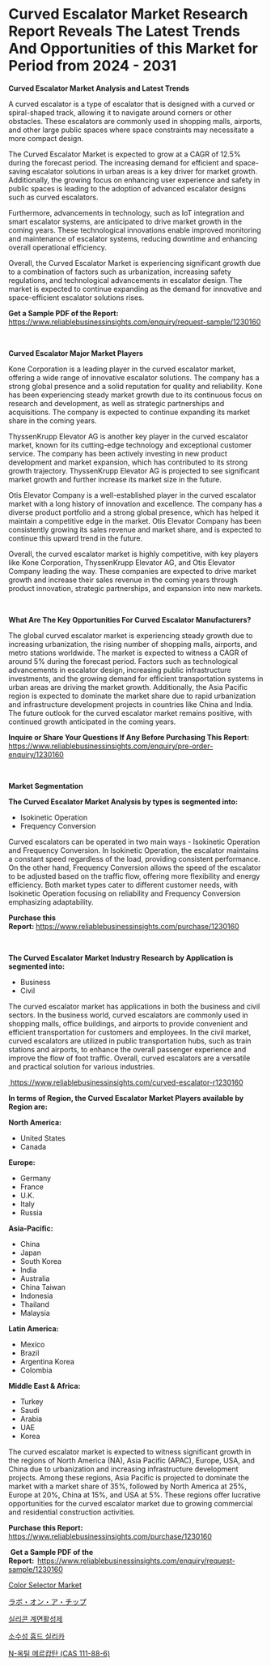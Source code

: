 <p><h1>Curved Escalator Market Research Report Reveals The Latest Trends And Opportunities of this Market for Period from 2024 - 2031</h1></p><p><strong>Curved Escalator Market Analysis and Latest Trends</strong></p>
<p><p>A curved escalator is a type of escalator that is designed with a curved or spiral-shaped track, allowing it to navigate around corners or other obstacles. These escalators are commonly used in shopping malls, airports, and other large public spaces where space constraints may necessitate a more compact design.</p><p>The Curved Escalator Market is expected to grow at a CAGR of 12.5% during the forecast period. The increasing demand for efficient and space-saving escalator solutions in urban areas is a key driver for market growth. Additionally, the growing focus on enhancing user experience and safety in public spaces is leading to the adoption of advanced escalator designs such as curved escalators.</p><p>Furthermore, advancements in technology, such as IoT integration and smart escalator systems, are anticipated to drive market growth in the coming years. These technological innovations enable improved monitoring and maintenance of escalator systems, reducing downtime and enhancing overall operational efficiency.</p><p>Overall, the Curved Escalator Market is experiencing significant growth due to a combination of factors such as urbanization, increasing safety regulations, and technological advancements in escalator design. The market is expected to continue expanding as the demand for innovative and space-efficient escalator solutions rises.</p></p>
<p><strong>Get a Sample PDF of the Report:&nbsp;</strong> <a href="https://www.reliablebusinessinsights.com/enquiry/request-sample/1230160">https://www.reliablebusinessinsights.com/enquiry/request-sample/1230160</a></p>
<p>&nbsp;</p>
<p><strong>Curved Escalator Major Market Players</strong></p>
<p><p>Kone Corporation is a leading player in the curved escalator market, offering a wide range of innovative escalator solutions. The company has a strong global presence and a solid reputation for quality and reliability. Kone has been experiencing steady market growth due to its continuous focus on research and development, as well as strategic partnerships and acquisitions. The company is expected to continue expanding its market share in the coming years.</p><p>ThyssenKrupp Elevator AG is another key player in the curved escalator market, known for its cutting-edge technology and exceptional customer service. The company has been actively investing in new product development and market expansion, which has contributed to its strong growth trajectory. ThyssenKrupp Elevator AG is projected to see significant market growth and further increase its market size in the future.</p><p>Otis Elevator Company is a well-established player in the curved escalator market with a long history of innovation and excellence. The company has a diverse product portfolio and a strong global presence, which has helped it maintain a competitive edge in the market. Otis Elevator Company has been consistently growing its sales revenue and market share, and is expected to continue this upward trend in the future.</p><p>Overall, the curved escalator market is highly competitive, with key players like Kone Corporation, ThyssenKrupp Elevator AG, and Otis Elevator Company leading the way. These companies are expected to drive market growth and increase their sales revenue in the coming years through product innovation, strategic partnerships, and expansion into new markets.</p></p>
<p>&nbsp;</p>
<p><strong>What Are The Key Opportunities For Curved Escalator Manufacturers?</strong></p>
<p><p>The global curved escalator market is experiencing steady growth due to increasing urbanization, the rising number of shopping malls, airports, and metro stations worldwide. The market is expected to witness a CAGR of around 5% during the forecast period. Factors such as technological advancements in escalator design, increasing public infrastructure investments, and the growing demand for efficient transportation systems in urban areas are driving the market growth. Additionally, the Asia Pacific region is expected to dominate the market share due to rapid urbanization and infrastructure development projects in countries like China and India. The future outlook for the curved escalator market remains positive, with continued growth anticipated in the coming years.</p></p>
<p><strong>Inquire or Share Your Questions If Any Before Purchasing This Report:</strong> <a href="https://www.reliablebusinessinsights.com/enquiry/pre-order-enquiry/1230160">https://www.reliablebusinessinsights.com/enquiry/pre-order-enquiry/1230160</a></p>
<p>&nbsp;</p>
<p><strong>Market Segmentation</strong></p>
<p><strong>The Curved Escalator Market Analysis by types is segmented into:</strong></p>
<p><ul><li>Isokinetic Operation</li><li>Frequency Conversion</li></ul></p>
<p><p>Curved escalators can be operated in two main ways - Isokinetic Operation and Frequency Conversion. In Isokinetic Operation, the escalator maintains a constant speed regardless of the load, providing consistent performance. On the other hand, Frequency Conversion allows the speed of the escalator to be adjusted based on the traffic flow, offering more flexibility and energy efficiency. Both market types cater to different customer needs, with Isokinetic Operation focusing on reliability and Frequency Conversion emphasizing adaptability.</p></p>
<p><strong>Purchase this Report:&nbsp;</strong><a href="https://www.reliablebusinessinsights.com/purchase/1230160">https://www.reliablebusinessinsights.com/purchase/1230160</a></p>
<p>&nbsp;</p>
<p><strong>The Curved Escalator Market Industry Research by Application is segmented into:</strong></p>
<p><ul><li>Business</li><li>Civil</li></ul></p>
<p><p>The curved escalator market has applications in both the business and civil sectors. In the business world, curved escalators are commonly used in shopping malls, office buildings, and airports to provide convenient and efficient transportation for customers and employees. In the civil market, curved escalators are utilized in public transportation hubs, such as train stations and airports, to enhance the overall passenger experience and improve the flow of foot traffic. Overall, curved escalators are a versatile and practical solution for various industries.</p></p>
<p><a href="https://www.reliablebusinessinsights.com/curved-escalator-r1230160">&nbsp;https://www.reliablebusinessinsights.com/curved-escalator-r1230160</a></p>
<p><strong>In terms of Region, the Curved Escalator Market Players available by Region are:</strong></p>
<p>
    <p> <strong> North America: </strong>
        <ul>
            <li>United States</li>
            <li>Canada</li>
        </ul>
        </p> 
    <p> <strong> Europe: </strong>
        <ul>
            <li>Germany</li>
            <li>France</li>
            <li>U.K.</li>
            <li>Italy</li>
            <li>Russia</li>
        </ul>
        </p> 
    <p> <strong> Asia-Pacific: </strong>
        <ul>
            <li>China</li>
            <li>Japan</li>
            <li>South Korea</li>
            <li>India</li>
            <li>Australia</li>
            <li>China Taiwan</li>
            <li>Indonesia</li>
            <li>Thailand</li>
            <li>Malaysia</li>
        </ul>
        </p> 
    <p> <strong> Latin America: </strong>
        <ul>
            <li>Mexico</li>
            <li>Brazil</li>
            <li>Argentina Korea</li>
            <li>Colombia</li>
        </ul>
        </p> 
    <p> <strong> Middle East & Africa: </strong>
        <ul>
            <li>Turkey</li>
            <li>Saudi</li>
            <li>Arabia</li>
            <li>UAE</li>
            <li>Korea</li>
        </ul>
    </p>
    </p>
<p><p>The curved escalator market is expected to witness significant growth in the regions of North America (NA), Asia Pacific (APAC), Europe, USA, and China due to urbanization and increasing infrastructure development projects. Among these regions, Asia Pacific is projected to dominate the market with a market share of 35%, followed by North America at 25%, Europe at 20%, China at 15%, and USA at 5%. These regions offer lucrative opportunities for the curved escalator market due to growing commercial and residential construction activities.</p></p>
<p><strong>Purchase this Report: </strong><a href="https://www.reliablebusinessinsights.com/purchase/1230160">https://www.reliablebusinessinsights.com/purchase/1230160</a></p>
<p>&nbsp;<strong>Get a Sample PDF of the Report:&nbsp;&nbsp;</strong><a href="https://www.reliablebusinessinsights.com/enquiry/request-sample/1230160">https://www.reliablebusinessinsights.com/enquiry/request-sample/1230160</a></p>
<p><strong></strong></p>
<p><p><a href="https://github.com/pizolina/Market-Research-Report-List-5/blob/main/color-selector-market.md">Color Selector Market</a></p><p><a href="https://github.com/DayanaRunolfsdottir/Market-Research-Report-List-1/blob/main/9053857156209.md">ラボ・オン・ア・チップ</a></p><p><a href="https://github.com/vanessagrant665567/Market-Research-Report-List-1/blob/main/5546062166979.md">실리콘 계면활성제</a></p><p><a href="https://github.com/raap8632/Market-Research-Report-List-2/blob/main/4006815166978.md">소수성 흄드 실리카</a></p><p><a href="https://medium.com/@howaoole34545/%EA%B8%80%EB%A1%9C%EB%B2%8C-n-%EC%98%A5%ED%8B%B8-%EB%A9%94%EB%A5%B4%EC%BA%85%ED%83%84-cas-111-88-6-%EC%82%B0%EC%97%85-%EC%9C%A0%ED%98%95-%EC%9D%91%EC%9A%A9-%EC%8B%9C%EC%9E%A5-%EC%B0%B8%EA%B0%80%EC%9E%90-%EC%A7%80%EC%97%AD-%EC%84%B1%EC%9E%A5-%EB%B6%84%EC%84%9D-%EB%B0%8F-%EB%AF%B8%EB%9E%98-%EC%8B%9C%EB%82%98%EB%A6%AC%EC%98%A4-2024-2031-325b3e3c3099">N-옥틸 메르캅탄 (CAS 111-88-6)</a></p></p>